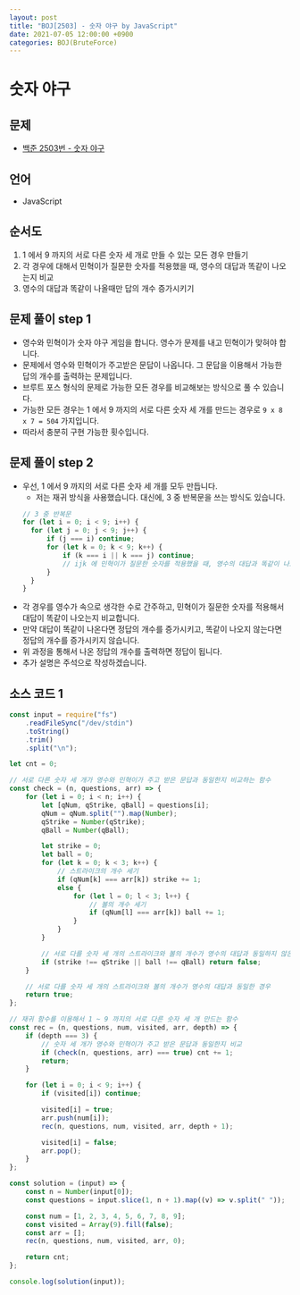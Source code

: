```yaml
---
layout: post
title: "BOJ[2503] - 숫자 야구 by JavaScript"
date: 2021-07-05 12:00:00 +0900
categories: BOJ(BruteForce)
---
```


# 숫자 야구

## 문제

- [백준 2503번 - 숫자 야구](https://www.acmicpc.net/problem/2503)

## 언어

- JavaScript

## 순서도

1. 1 에서 9 까지의 서로 다른 숫자 세 개로 만들 수 있는 모든 경우 만들기
2. 각 경우에 대해서 민혁이가 질문한 숫자를 적용했을 때, 영수의 대답과 똑같이 나오는지 비교
3. 영수의 대답과 똑같이 나올때만 답의 개수 증가시키기

## 문제 풀이 step 1

- 영수와 민혁이가 숫자 야구 게임을 합니다. 영수가 문제를 내고 민혁이가 맞혀야 합니다.
- 문제에서 영수와 민혁이가 주고받은 문답이 나옵니다. 그 문답을 이용해서 가능한 답의 개수를 출력하는 문제입니다.
- 브루트 포스 형식의 문제로 가능한 모든 경우를 비교해보는 방식으로 풀 수 있습니다.
- 가능한 모든 경우는 1 에서 9 까지의 서로 다른 숫자 세 개를 만드는 경우로 `9 x 8 x 7 = 504` 가지입니다.
- 따라서 충분히 구현 가능한 횟수입니다.

## 문제 풀이 step 2

- 우선, 1 에서 9 까지의 서로 다른 숫자 세 개를 모두 만듭니다.
  - 저는 재귀 방식을 사용했습니다. 대신에, 3 중 반복문을 쓰는 방식도 있습니다.
  ```jsx
  // 3 중 반복문
  for (let i = 0; i < 9; i++) {
  	for (let j = 0; j < 9; j++) {
  		if (j === i) continue;
  		for (let k = 0; k < 9; k++) {
  			if (k === i || k === j) continue;
  			// ijk 에 민혁이가 질문한 숫자를 적용했을 때, 영수의 대답과 똑같이 나오는지 비교
  		}
  	}
  }
  ```
- 각 경우를 영수가 속으로 생각한 수로 간주하고, 민혁이가 질문한 숫자를 적용해서 대답이 똑같이 나오는지 비교합니다.
- 만약 대답이 똑같이 나온다면 정답의 개수를 증가시키고, 똑같이 나오지 않는다면 정답의 개수를 증가시키지 않습니다.
- 위 과정을 통해서 나온 정답의 개수를 출력하면 정답이 됩니다.
- 추가 설명은 주석으로 작성하겠습니다.

## 소스 코드 1

```jsx
const input = require("fs")
	.readFileSync("/dev/stdin")
	.toString()
	.trim()
	.split("\n");

let cnt = 0;

// 서로 다른 숫자 세 개가 영수와 민혁이가 주고 받은 문답과 동일한지 비교하는 함수
const check = (n, questions, arr) => {
	for (let i = 0; i < n; i++) {
		let [qNum, qStrike, qBall] = questions[i];
		qNum = qNum.split("").map(Number);
		qStrike = Number(qStrike);
		qBall = Number(qBall);

		let strike = 0;
		let ball = 0;
		for (let k = 0; k < 3; k++) {
			// 스트라이크의 개수 세기
			if (qNum[k] === arr[k]) strike += 1;
			else {
				for (let l = 0; l < 3; l++) {
					// 볼의 개수 세기
					if (qNum[l] === arr[k]) ball += 1;
				}
			}
		}

		// 서로 다를 숫자 세 개의 스트라이크와 볼의 개수가 영수의 대답과 동일하지 않은 경우
		if (strike !== qStrike || ball !== qBall) return false;
	}

	// 서로 다를 숫자 세 개의 스트라이크와 볼의 개수가 영수의 대답과 동일한 경우
	return true;
};

// 재귀 함수를 이용해서 1 ~ 9 까지의 서로 다른 숫자 세 개 만드는 함수
const rec = (n, questions, num, visited, arr, depth) => {
	if (depth === 3) {
		// 숫자 세 개가 영수와 민혁이가 주고 받은 문답과 동일한지 비교
		if (check(n, questions, arr) === true) cnt += 1;
		return;
	}

	for (let i = 0; i < 9; i++) {
		if (visited[i]) continue;

		visited[i] = true;
		arr.push(num[i]);
		rec(n, questions, num, visited, arr, depth + 1);

		visited[i] = false;
		arr.pop();
	}
};

const solution = (input) => {
	const n = Number(input[0]);
	const questions = input.slice(1, n + 1).map((v) => v.split(" "));

	const num = [1, 2, 3, 4, 5, 6, 7, 8, 9];
	const visited = Array(9).fill(false);
	const arr = [];
	rec(n, questions, num, visited, arr, 0);

	return cnt;
};

console.log(solution(input));
```

